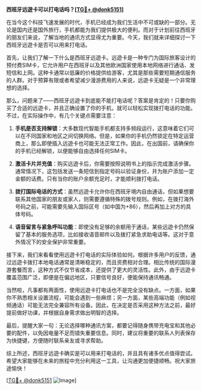 **西班牙远遊卡可以打电话吗？[[TG💪+ @donk5151](https://t.me/s/donk5151)]**

在当今这个科技飞速发展的时代，手机已经成为我们生活中不可或缺的一部分。无论是国内还是国外旅行，手机都能为我们提供极大的便利。而对于计划前往西班牙的朋友们来说，了解当地的通讯方式显得尤为重要。今天，我们就来详细探讨一下西班牙远遊卡是否可以用来打电话。

首先，让我们了解一下什么是西班牙远遊卡。远遊卡是一种专门为国际旅客设计的预付费SIM卡，它允许用户在西班牙以及其他欧洲国家使用本地网络进行通话、发短信和上网。这种卡通常以低廉的价格提供给游客，尤其是那些需要短期通信服务的人群。对于预算有限或者希望减少漫游费用的人来说，远遊卡无疑是一个非常理想的选择。

那么，问题来了——西班牙远遊卡到底能不能打电话呢？答案是肯定的！只要你购买了合适的远遊卡，并且正确设置了你的手机，就可以轻松实现拨打电话的功能。不过，在实际操作中，有几个关键点需要注意：

1. **手机是否支持解锁**：大多数现代智能手机都支持多频段运行，这意味着它们可以在不同国家和地区之间切换网络。但是，如果你的手机仍然锁定在特定运营商上，那么即使插入远遊卡也可能无法正常工作。因此，在出国前，请确保你的手机已经解锁，以便能够自由选择任何SIM卡。

2. **激活卡片并充值**：购买远遊卡后，你需要按照说明书上的指示完成激活步骤。通常情况下，这包括发送一条短信到指定号码以验证身份，并为账户添加一定金额的话费。只有当你的账户余额充足时，才能顺利拨打电话。

3. **拨打国际电话的方式**：虽然远遊卡允许你在西班牙境内自由通话，但如果想要联系其他国家的朋友或家人，则需要遵循特殊的拨号规则。例如，在拨打海外号码之前，可能需要先输入国际区号（如中国为+86），然后再加上对方的具体号码。

4. **语音留言与紧急呼叫功能**：即使没有足够的余额用于通话，某些远遊卡仍然保留了基本的服务选项，比如接收语音邮件以及拨打紧急求助电话等。这对于意外情况下的安全保护非常重要。

接下来，我们来看看使用远遊卡打电话的实际体验如何。根据许多用户的反馈，通过远遊卡拨打本地电话通常是清晰稳定的，而且资费相对合理。相比传统的国际漫游套餐而言，这种方式不仅节省成本，还提供了更大的灵活性。此外，由于远遊卡覆盖范围广泛，即便是在偏远地区，只要信号良好，便能保持通讯畅通。

当然啦，凡事都有两面性，使用远遊卡打电话也不是完全没有缺点。一方面，如果你不熟悉相关设置流程，可能会遇到一些麻烦；另一方面，某些高端功能（例如视频通话）可能无法完全兼容所有设备。因此，在决定是否采用这种方法之前，最好提前做好功课，并根据自身需求做出明智的选择。

最后，提醒大家一句：无论选择哪种通讯方案，都要记得随身携带充电宝和其他必要的配件，以免因电量不足而错失重要信息。同时，建议将重要的联系人列表保存为快捷键，方便随时联系亲友或寻求帮助。

综上所述，西班牙远遊卡确实是可以用来打电话的，并且具有诸多优点值得尝试。希望大家能够在未来的旅程中充分利用这一工具，让沟通更加便捷顺畅。祝大家旅途愉快！

[[TG💪+ @donk5151](https://t.me/s/donk5151) ![Image](https://i.postimg.cc/rwNCRYN7/Snipaste-2025-04-30-17-27-05.png)]